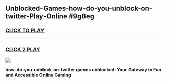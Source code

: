 
## Unblocked-Games-how-do-you-unblock-on-twitter-Play-Online #9g8eg
<h3>
<a href="https://news.freeplayer.one?title=how-do-you-unblock-on-twitter&ref=3">CLICK TO PLAY</a></h3>
<hr>

<h3>
<a href="https://news.freeplayer.one?title=how-do-you-unblock-on-twitter&ref=3">CLICK 2 PLAY</a>
  
</h3>

<a href="https://news.freeplayer.one?title=how-do-you-unblock-on-twitter&ref=3"><img src="https://clearcache.store/games.png"></a>


**how-do-you-unblock-on-twitter games unblocked: Your Gateway to Fun and Accessible Online Gaming**
